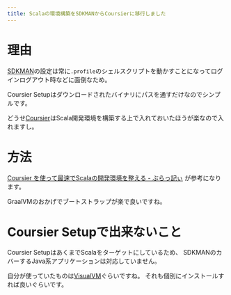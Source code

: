 ```yaml
---
title: Scalaの環境構築をSDKMANからCoursierに移行しました
---
```


# 理由

[SDKMAN](https://sdkman.io/)の設定は常に`.profile`のシェルスクリプトを動かすことになってログインログアウト時などに面倒なため。

Coursier Setupはダウンロードされたバイナリにパスを通すだけなのでシンプルです。

どうせ[Coursier](https://get-coursier.io/)はScala開発環境を構築する上で入れておいたほうが楽なので入れますし。

# 方法

[Coursier を使って最速でScalaの開発環境を整える - ぶらっ記ぃ](https://nomadblacky.hatenablog.com/entry/2020/03/22/164815)
が参考になります。

GraalVMのおかげでブートストラップが楽で良いですね。

# Coursier Setupで出来ないこと

Coursier SetupはあくまでScalaをターゲットにしているため、
SDKMANのカバーするJava系アプリケーションは対応していません。

自分が使っていたものは[VisualVM](https://visualvm.github.io/)ぐらいですね。
それも個別にインストールすれば良いぐらいです。
